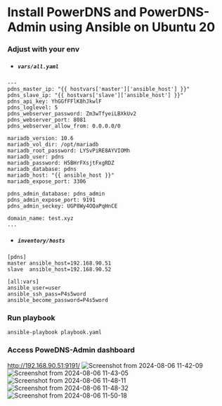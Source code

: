 # Install PowerDNS and PowerDNS-Admin using Ansible on Ubuntu 20 
### Adjust with your env
- ##### <i> ``` vars/all.yaml ``` </i> 
```
---
pdns_master_ip: "{{ hostvars['master']['ansible_host'] }}"
pdns_slave_ip: "{{ hostvars['slave']['ansible_host'] }}"
pdns_api_key: YhGGfFFlK8hJkwlF
pdns_loglevel: 5
pdns_webserver_password: Zm3wTfyeiLBXkUv2
pdns_webserver_port: 8081
pdns_webserver_allow_from: 0.0.0.0/0

mariadb_version: 10.6
mariadb_vol_dir: /opt/mariadb
mariadb_root_password: LYSvPiRE8AYVIOMh
mariadb_user: pdns
mariadb_password: H5BHrFXsjtFxgRDZ
mariadb_database: pdns
mariadb_host: "{{ ansible_host }}"
mariadb_expose_port: 3306

pdns_admin_database: pdns_admin
pdns_admin_expose_port: 9191
pdns_admin_seckey: UGP8Wy4OQaPqHnCE

domain_name: test.xyz
...
```
- ##### <i> ``` inventory/hosts ``` </i>
```
[pdns]
master ansible_host=192.168.90.51
slave  ansible_host=192.168.90.52

[all:vars]
ansible_user=user
ansible_ssh_pass=P4s5word
ansible_become_password=P4s5word
```
### Run playbook
```
ansible-playbook playbook.yaml
```
### Access PoweDNS-Admin dashboard
http://192.168.90.51:9191/
![Screenshot from 2024-08-06 11-42-09](https://github.com/user-attachments/assets/7cdfe5e5-b8c5-4bd8-9c4c-c65879751ed3)
![Screenshot from 2024-08-06 11-43-05](https://github.com/user-attachments/assets/bf288fb4-2e62-4a47-8b1c-41ceeb8b1fee)
![Screenshot from 2024-08-06 11-48-11](https://github.com/user-attachments/assets/b58a6ed1-130d-4fc7-a028-3a9958518b1f)
![Screenshot from 2024-08-06 11-48-32](https://github.com/user-attachments/assets/0cb39e8b-c03e-4094-90bf-326a1217cd26)
![Screenshot from 2024-08-06 11-50-18](https://github.com/user-attachments/assets/6c0fbf79-7616-4055-8eaa-5e3e00c8a15d)



